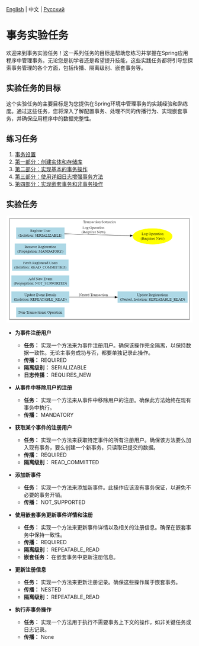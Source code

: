 [English](../../en/transactions/lab-work.md) | 中文 | [Русский](../../ru/transactions/lab-work.md)


# 事务实验任务

欢迎来到事务实验任务！这一系列任务的目标是帮助您练习并掌握在Spring应用程序中管理事务。无论您是初学者还是希望提升技能，这些实践任务都将引导您探索事务管理的各个方面，包括传播、隔离级别、嵌套事务等。

## 实验任务的目标

这个实验任务的主要目标是为您提供在Spring环境中管理事务的实践经验和熟练度。通过这些任务，您将深入了解配置事务、处理不同的传播行为、实现嵌套事务，并确保应用程序中的数据完整性。

## 练习任务

1. [事务设置](practice/configuration.md)
2. [第一部分：创建实体和存储库](practice/lessons/entities-and-repositories.md)
3. [第二部分：实现基本的事务操作](practice/lessons/basic-transactional-operations.md)
4. [第三部分：使用详细日志增强事务方法](practice/lessons/transactional-logging.md)
5. [第四部分：实现嵌套事务和非事务操作](practice/lessons/nested-and-non-transactional-operations.md)

## 实验任务

![img.png](../../srcs/transactions/task-chart.png)

- **为事件注册用户**
  - **任务：** 实现一个方法来为事件注册用户。确保该操作完全隔离，以保持数据一致性。无论主事务成功与否，都要单独记录此操作。
  - **传播：** REQUIRED
  - **隔离级别：** SERIALIZABLE
  - **日志传播：** REQUIRES_NEW

- **从事件中移除用户的注册**
  - **任务：** 实现一个方法来从事件中移除用户的注册。确保此方法始终在现有事务中执行。
  - **传播：** MANDATORY

- **获取某个事件的注册用户**
  - **任务：** 实现一个方法来获取特定事件的所有注册用户。确保该方法要么加入现有事务，要么创建一个新事务，只读取已提交的数据。
  - **传播：** REQUIRED
  - **隔离级别：** READ_COMMITTED

- **添加新事件**
  - **任务：** 实现一个方法来添加新事件。此操作应该没有事务保证，以避免不必要的事务开销。
  - **传播：** NOT_SUPPORTED

- **使用嵌套事务更新事件详情和注册**
  - **任务：** 实现一个方法来更新事件详情以及相关的注册信息。确保在嵌套事务中保持一致性。
  - **传播：** REQUIRED
  - **隔离级别：** REPEATABLE_READ
  - **嵌套任务：** 在嵌套事务中更新注册信息。

- **更新注册信息**
  - **任务：** 实现一个方法来更新注册记录。确保这些操作属于嵌套事务。
  - **传播：** NESTED
  - **隔离级别：** REPEATABLE_READ

- **执行非事务操作**
  - **任务：** 实现一个方法用于执行不需要事务上下文的操作，如非关键任务或日志记录。
  - **传播：** None